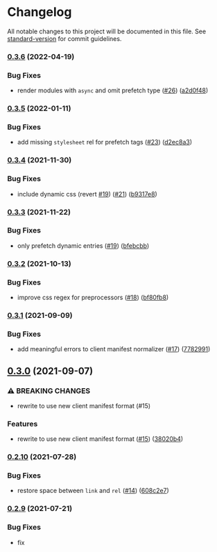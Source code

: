 # Changelog

All notable changes to this project will be documented in this file. See [standard-version](https://github.com/conventional-changelog/standard-version) for commit guidelines.

### [0.3.6](https://github.com/nuxt-contrib/vue-bundle-renderer/compare/v0.3.5...v0.3.6) (2022-04-19)


### Bug Fixes

* render modules with `async` and omit prefetch type ([#26](https://github.com/nuxt-contrib/vue-bundle-renderer/issues/26)) ([a2d0f48](https://github.com/nuxt-contrib/vue-bundle-renderer/commit/a2d0f484efa731901c63a37fbdf895c3de9e1204))

### [0.3.5](https://github.com/nuxt-contrib/vue-bundle-renderer/compare/v0.3.4...v0.3.5) (2022-01-11)


### Bug Fixes

* add missing `stylesheet` rel for prefetch tags ([#23](https://github.com/nuxt-contrib/vue-bundle-renderer/issues/23)) ([d2ec8a3](https://github.com/nuxt-contrib/vue-bundle-renderer/commit/d2ec8a3740e2532bc857284c536a1c0945e8099e))

### [0.3.4](https://github.com/nuxt-contrib/vue-bundle-renderer/compare/v0.3.3...v0.3.4) (2021-11-30)


### Bug Fixes

* include dynamic css (revert [#19](https://github.com/nuxt-contrib/vue-bundle-renderer/issues/19)) ([#21](https://github.com/nuxt-contrib/vue-bundle-renderer/issues/21)) ([b9317e8](https://github.com/nuxt-contrib/vue-bundle-renderer/commit/b9317e8b05369161619d3b20372e883f32ae9390))

### [0.3.3](https://github.com/nuxt-contrib/vue-bundle-renderer/compare/v0.3.2...v0.3.3) (2021-11-22)


### Bug Fixes

* only prefetch dynamic entries ([#19](https://github.com/nuxt-contrib/vue-bundle-renderer/issues/19)) ([bfebcbb](https://github.com/nuxt-contrib/vue-bundle-renderer/commit/bfebcbbc09ee4fac3942f535654571d4e2698a86))

### [0.3.2](https://github.com/nuxt-contrib/vue-bundle-renderer/compare/v0.3.1...v0.3.2) (2021-10-13)


### Bug Fixes

* improve css regex for preprocessors ([#18](https://github.com/nuxt-contrib/vue-bundle-renderer/issues/18)) ([bf80fb8](https://github.com/nuxt-contrib/vue-bundle-renderer/commit/bf80fb877b5fe64ff2ce1005f45924ff08e8e593))

### [0.3.1](https://github.com/nuxt-contrib/vue-bundle-renderer/compare/v0.3.0...v0.3.1) (2021-09-09)


### Bug Fixes

* add meaningful errors to client manifest normalizer ([#17](https://github.com/nuxt-contrib/vue-bundle-renderer/issues/17)) ([7782991](https://github.com/nuxt-contrib/vue-bundle-renderer/commit/778299133ee58dfa5b87559cf0617f612446da7d))

## [0.3.0](https://github.com/nuxt-contrib/vue-bundle-renderer/compare/v0.2.10...v0.3.0) (2021-09-07)


### ⚠ BREAKING CHANGES

* rewrite to use new client manifest format (#15)

### Features

* rewrite to use new client manifest format ([#15](https://github.com/nuxt-contrib/vue-bundle-renderer/issues/15)) ([38020b4](https://github.com/nuxt-contrib/vue-bundle-renderer/commit/38020b4a626afb9d054299a833221bfd5f0daa1f))

### [0.2.10](https://github.com/nuxt-contrib/vue-bundle-renderer/compare/v0.2.9...v0.2.10) (2021-07-28)


### Bug Fixes

* restore space between `link` and `rel` ([#14](https://github.com/nuxt-contrib/vue-bundle-renderer/issues/14)) ([608c2e7](https://github.com/nuxt-contrib/vue-bundle-renderer/commit/608c2e7673b1d11e6477c57e0f69311ab0610874))

### [0.2.9](https://github.com/nuxt-contrib/vue-bundle-renderer/compare/v0.2.8...v0.2.9) (2021-07-21)


### Bug Fixes

* fix <script src> formatting ([9b07254](https://github.com/nuxt-contrib/vue-bundle-renderer/commit/9b07254eadbc7c1c3e9ffc7e28101935e908319a))

### [0.2.8](https://github.com/nuxt-contrib/vue-bundle-renderer/compare/v0.2.7...v0.2.8) (2021-07-21)


### Bug Fixes

* use modulepreload for preloading modules ([4c3afa3](https://github.com/nuxt-contrib/vue-bundle-renderer/commit/4c3afa35565b4c11008f58903ad55e3516649515))

### [0.2.7](https://github.com/nuxt-contrib/vue-bundle-renderer/compare/v0.2.6...v0.2.7) (2021-07-21)


### Features

* handle `.mjs` as `type="module"` ([4bae1cc](https://github.com/nuxt-contrib/vue-bundle-renderer/commit/4bae1ccd8a3e9ccc61a494976e11d00c519a9a73))

### [0.2.6](https://github.com/nuxt-contrib/vue-bundle-renderer/compare/v0.2.5...v0.2.6) (2021-07-21)


### Bug Fixes

* assume resources without extension as js ([5ebe828](https://github.com/nuxt-contrib/vue-bundle-renderer/commit/5ebe82807852623b1e5bfc77684b314524614ea7))
* handle situation where there are no initial scripts ([3d55f4d](https://github.com/nuxt-contrib/vue-bundle-renderer/commit/3d55f4d8cd859cf5d77ec40194c64510ac792096))

### [0.2.5](https://github.com/nuxt-contrib/vue-bundle-renderer/compare/v0.2.4...v0.2.5) (2021-07-12)


### Bug Fixes

* more mjs handling ([af2f761](https://github.com/nuxt-contrib/vue-bundle-renderer/commit/af2f761595cef5b23e1288399a69ae20bcc3f12b))

### [0.2.4](https://github.com/nuxt-contrib/vue-bundle-renderer/compare/v0.2.3...v0.2.4) (2021-07-12)


### Features

* add exports map ([0f5e597](https://github.com/nuxt-contrib/vue-bundle-renderer/commit/0f5e597bf745649e78104a67a6f6eb0501be957a))


### Bug Fixes

* support `.mjs` in isJS ([6347cfd](https://github.com/nuxt-contrib/vue-bundle-renderer/commit/6347cfd2f05d8d7731683cbc21b92cc53d334ec9))

### [0.2.3](https://github.com/nuxt-contrib/vue-bundle-renderer/compare/v0.2.2...v0.2.3) (2021-01-22)


### Features

* support createApp as promise for lazy loading ([d5b82e7](https://github.com/nuxt-contrib/vue-bundle-renderer/commit/d5b82e7ed62f25bb2ff6e3ba6a79469210882e93))

### [0.2.2](https://github.com/nuxt-contrib/vue-bundle-renderer/compare/v0.2.1...v0.2.2) (2020-11-01)


### Bug Fixes

* _registeredComponents should be a set ([40a711c](https://github.com/nuxt-contrib/vue-bundle-renderer/commit/40a711c2d394b66c52164200215b105d2de0473b))

### [0.2.1](https://github.com/nuxt-contrib/vue-bundle-renderer/compare/v0.2.0...v0.2.1) (2020-10-29)

## [0.2.0](https://github.com/nuxt-contrib/vue-bundle-renderer/compare/v0.0.3...v0.2.0) (2020-10-29)


### Features

* `createRenderer` without Node dependency ([d41d6b0](https://github.com/nuxt-contrib/vue-bundle-renderer/commit/d41d6b0939e174e74b494eb9e17b19c291eb961b))

## [0.1.0](https://github.com/nuxt-contrib/vue-bundle-renderer/compare/v0.0.3...v0.1.0) (2020-10-29)


### Features

* `createRenderer` without Node dependency ([d0f5218](https://github.com/nuxt-contrib/vue-bundle-renderer/commit/d0f5218da761c257fa5d2d205a21299304bc7060))

### [0.0.3](https://github.com/nuxt-contrib/vue-bundle-renderer/compare/v0.0.2...v0.0.3) (2020-04-29)

### [0.0.2](https://github.com/nuxt-contrib/vue-bundle-renderer/compare/v0.0.1...v0.0.2) (2020-04-29)

### 0.0.1 (2020-04-29)
